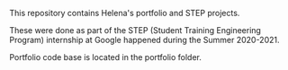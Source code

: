 This repository contains Helena's portfolio and STEP projects.

These were done as part of the STEP (Student Training Engineering Program) internship at Google happened during the Summer 2020-2021. 

Portfolio code base is located in the portfolio folder.

